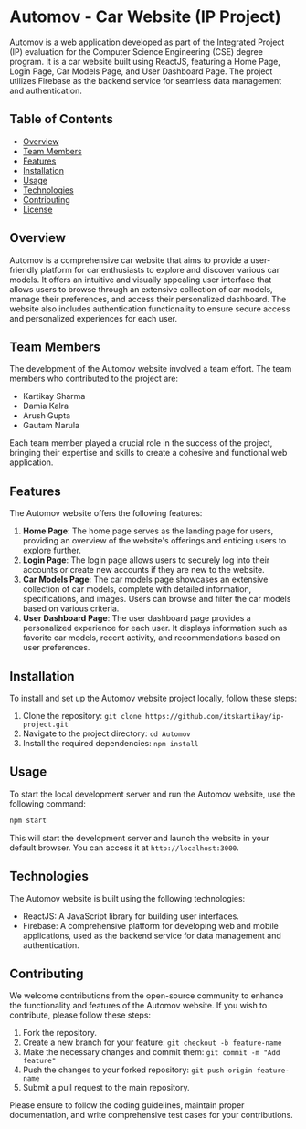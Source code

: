 # Automov - Car Website (IP Project)

Automov is a web application developed as part of the Integrated Project (IP) evaluation for the Computer Science Engineering (CSE) degree program. It is a car website built using ReactJS, featuring a Home Page, Login Page, Car Models Page, and User Dashboard Page. The project utilizes Firebase as the backend service for seamless data management and authentication.

## Table of Contents

- [Overview](#overview)
- [Team Members](#team-members)
- [Features](#features)
- [Installation](#installation)
- [Usage](#usage)
- [Technologies](#technologies)
- [Contributing](#contributing)
- [License](#license)

## Overview

Automov is a comprehensive car website that aims to provide a user-friendly platform for car enthusiasts to explore and discover various car models. It offers an intuitive and visually appealing user interface that allows users to browse through an extensive collection of car models, manage their preferences, and access their personalized dashboard. The website also includes authentication functionality to ensure secure access and personalized experiences for each user.

## Team Members

The development of the Automov website involved a team effort. The team members who contributed to the project are:

- Kartikay Sharma
- Damia Kalra
- Arush Gupta
- Gautam Narula

Each team member played a crucial role in the success of the project, bringing their expertise and skills to create a cohesive and functional web application.

## Features

The Automov website offers the following features:

1. **Home Page**: The home page serves as the landing page for users, providing an overview of the website's offerings and enticing users to explore further.
2. **Login Page**: The login page allows users to securely log into their accounts or create new accounts if they are new to the website.
3. **Car Models Page**: The car models page showcases an extensive collection of car models, complete with detailed information, specifications, and images. Users can browse and filter the car models based on various criteria.
4. **User Dashboard Page**: The user dashboard page provides a personalized experience for each user. It displays information such as favorite car models, recent activity, and recommendations based on user preferences.

## Installation

To install and set up the Automov website project locally, follow these steps:

1. Clone the repository: `git clone https://github.com/itskartikay/ip-project.git`
2. Navigate to the project directory: `cd Automov`
3. Install the required dependencies: `npm install`

## Usage

To start the local development server and run the Automov website, use the following command:

```bash
npm start
```

This will start the development server and launch the website in your default browser. You can access it at `http://localhost:3000`.

## Technologies

The Automov website is built using the following technologies:

- ReactJS: A JavaScript library for building user interfaces.
- Firebase: A comprehensive platform for developing web and mobile applications, used as the backend service for data management and authentication.

## Contributing

We welcome contributions from the open-source community to enhance the functionality and features of the Automov website. If you wish to contribute, please follow these steps:

1. Fork the repository.
2. Create a new branch for your feature: `git checkout -b feature-name`
3. Make the necessary changes and commit them: `git commit -m "Add feature"`
4. Push the changes to your forked repository: `git push origin feature-name`
5. Submit a pull request to the main repository.

Please ensure to follow the coding guidelines, maintain proper documentation, and write comprehensive test cases for your contributions.
